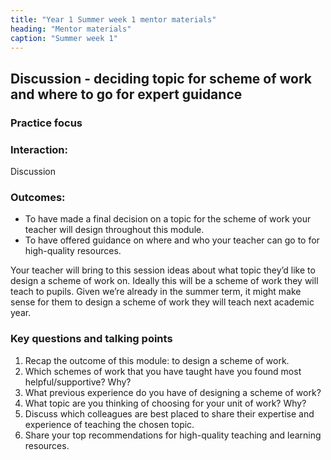 ```yaml
---
title: "Year 1 Summer week 1 mentor materials"
heading: "Mentor materials"
caption: "Summer week 1"
---
```



## Discussion - deciding topic for scheme of work and where to go for expert guidance

### Practice focus

### Interaction: 

Discussion

### Outcomes:

- To have made a final decision on a topic for the scheme of work your teacher will design throughout this module.
- To have offered guidance on where and who your teacher can go to for high-quality resources.

Your teacher will bring to this session ideas about what topic they’d like to design a scheme of work on. Ideally this will be a scheme of work they will teach to pupils. Given we’re already in the summer term, it might make sense for them to design a scheme of work they will teach next academic year.

### Key questions and talking points

1. Recap the outcome of this module: to design a scheme of work.
2. Which schemes of work that you have taught have you found most helpful/supportive? Why?
3. What previous experience do you have of designing a scheme of work?
4. What topic are you thinking of choosing for your unit of work? Why?
5. Discuss which colleagues are best placed to share their expertise and experience of teaching the chosen topic.
6. Share your top recommendations for high-quality teaching and learning resources.


